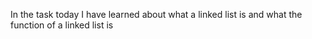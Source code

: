 In the task today I have learned about what a linked list is and what the function of a linked list is
